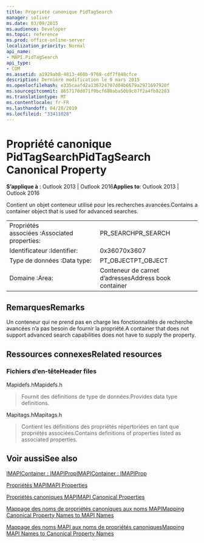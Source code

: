```yaml
---
title: Propriété canonique PidTagSearch
manager: soliver
ms.date: 03/09/2015
ms.audience: Developer
ms.topic: reference
ms.prod: office-online-server
localization_priority: Normal
api_name:
- MAPI.PidTagSearch
api_type:
- COM
ms.assetid: a1929ab8-4813-468b-9768-cdf7f848cfce
description: Dernière modification le 9 mars 2015
ms.openlocfilehash: e335caafd2a136724707d04b6679a2971697920f
ms.sourcegitcommit: 8657170d071f9bcf680aba50b9c07f2a4fb82283
ms.translationtype: MT
ms.contentlocale: fr-FR
ms.lasthandoff: 04/28/2019
ms.locfileid: "33411028"
---
```

# <a name="pidtagsearch-canonical-property"></a><span data-ttu-id="609e3-103">Propriété canonique PidTagSearch</span><span class="sxs-lookup"><span data-stu-id="609e3-103">PidTagSearch Canonical Property</span></span>

  
  
<span data-ttu-id="609e3-104">**S’applique à** : Outlook 2013 | Outlook 2016</span><span class="sxs-lookup"><span data-stu-id="609e3-104">**Applies to**: Outlook 2013 | Outlook 2016</span></span> 
  
<span data-ttu-id="609e3-105">Contient un objet conteneur utilisé pour les recherches avancées.</span><span class="sxs-lookup"><span data-stu-id="609e3-105">Contains a container object that is used for advanced searches.</span></span>
  
|||
|:-----|:-----|
|<span data-ttu-id="609e3-106">Propriétés associées :</span><span class="sxs-lookup"><span data-stu-id="609e3-106">Associated properties:</span></span>  <br/> |<span data-ttu-id="609e3-107">PR_SEARCH</span><span class="sxs-lookup"><span data-stu-id="609e3-107">PR_SEARCH</span></span>  <br/> |
|<span data-ttu-id="609e3-108">Identificateur :</span><span class="sxs-lookup"><span data-stu-id="609e3-108">Identifier:</span></span>  <br/> |<span data-ttu-id="609e3-109">0x3607</span><span class="sxs-lookup"><span data-stu-id="609e3-109">0x3607</span></span>  <br/> |
|<span data-ttu-id="609e3-110">Type de données :</span><span class="sxs-lookup"><span data-stu-id="609e3-110">Data type:</span></span>  <br/> |<span data-ttu-id="609e3-111">PT_OBJECT</span><span class="sxs-lookup"><span data-stu-id="609e3-111">PT_OBJECT</span></span>  <br/> |
|<span data-ttu-id="609e3-112">Domaine :</span><span class="sxs-lookup"><span data-stu-id="609e3-112">Area:</span></span>  <br/> |<span data-ttu-id="609e3-113">Conteneur de carnet d’adresses</span><span class="sxs-lookup"><span data-stu-id="609e3-113">Address book container</span></span>  <br/> |
   
## <a name="remarks"></a><span data-ttu-id="609e3-114">Remarques</span><span class="sxs-lookup"><span data-stu-id="609e3-114">Remarks</span></span>

<span data-ttu-id="609e3-115">Un conteneur qui ne prend pas en charge les fonctionnalités de recherche avancées n’a pas besoin de fournir la propriété.</span><span class="sxs-lookup"><span data-stu-id="609e3-115">A container that does not support advanced search capabilities does not have to supply the property.</span></span>
  
## <a name="related-resources"></a><span data-ttu-id="609e3-116">Ressources connexes</span><span class="sxs-lookup"><span data-stu-id="609e3-116">Related resources</span></span>

### <a name="header-files"></a><span data-ttu-id="609e3-117">Fichiers d’en-tête</span><span class="sxs-lookup"><span data-stu-id="609e3-117">Header files</span></span>

<span data-ttu-id="609e3-118">Mapidefs.h</span><span class="sxs-lookup"><span data-stu-id="609e3-118">Mapidefs.h</span></span>
  
> <span data-ttu-id="609e3-119">Fournit des définitions de type de données.</span><span class="sxs-lookup"><span data-stu-id="609e3-119">Provides data type definitions.</span></span>
    
<span data-ttu-id="609e3-120">Mapitags.h</span><span class="sxs-lookup"><span data-stu-id="609e3-120">Mapitags.h</span></span>
  
> <span data-ttu-id="609e3-121">Contient les définitions des propriétés répertoriées en tant que propriétés associées.</span><span class="sxs-lookup"><span data-stu-id="609e3-121">Contains definitions of properties listed as associated properties.</span></span>
    
## <a name="see-also"></a><span data-ttu-id="609e3-122">Voir aussi</span><span class="sxs-lookup"><span data-stu-id="609e3-122">See also</span></span>



[<span data-ttu-id="609e3-123">IMAPIContainer : IMAPIProp</span><span class="sxs-lookup"><span data-stu-id="609e3-123">IMAPIContainer : IMAPIProp</span></span>](imapicontainerimapiprop.md)


[<span data-ttu-id="609e3-124">Propriétés MAPI</span><span class="sxs-lookup"><span data-stu-id="609e3-124">MAPI Properties</span></span>](mapi-properties.md)
  
[<span data-ttu-id="609e3-125">Propriétés canoniques MAPI</span><span class="sxs-lookup"><span data-stu-id="609e3-125">MAPI Canonical Properties</span></span>](mapi-canonical-properties.md)
  
[<span data-ttu-id="609e3-126">Mappage des noms de propriétés canoniques aux noms MAPI</span><span class="sxs-lookup"><span data-stu-id="609e3-126">Mapping Canonical Property Names to MAPI Names</span></span>](mapping-canonical-property-names-to-mapi-names.md)
  
[<span data-ttu-id="609e3-127">Mappage des noms MAPI aux noms de propriétés canoniques</span><span class="sxs-lookup"><span data-stu-id="609e3-127">Mapping MAPI Names to Canonical Property Names</span></span>](mapping-mapi-names-to-canonical-property-names.md)

